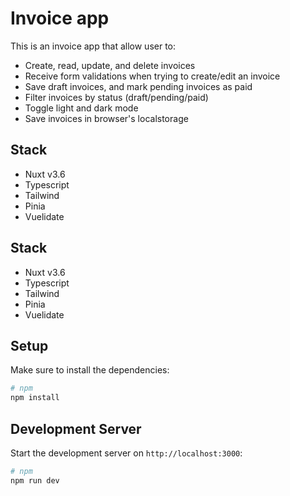 # Invoice app

This is an invoice app that allow user to:

- Create, read, update, and delete invoices
- Receive form validations when trying to create/edit an invoice
- Save draft invoices, and mark pending invoices as paid
- Filter invoices by status (draft/pending/paid)
- Toggle light and dark mode
- Save invoices in browser's localstorage

## Stack

- Nuxt v3.6
- Typescript
- Tailwind
- Pinia
- Vuelidate

## Stack

- Nuxt v3.6
- Typescript
- Tailwind
- Pinia
- Vuelidate

## Setup

Make sure to install the dependencies:

```bash
# npm
npm install
```

## Development Server

Start the development server on `http://localhost:3000`:

```bash
# npm
npm run dev
```
